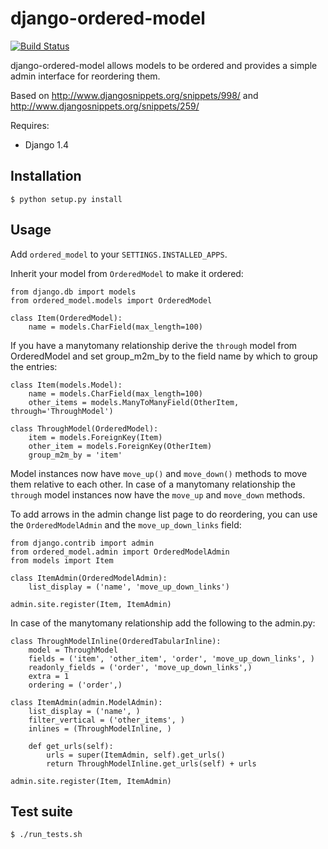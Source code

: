 django-ordered-model
====================

[![Build Status](https://secure.travis-ci.org/bfirsh/django-ordered-model.png?branch=master)](https://travis-ci.org/bfirsh/django-ordered-model)

django-ordered-model allows models to be ordered and provides a simple admin 
interface for reordering them.

Based on http://www.djangosnippets.org/snippets/998/ and 
http://www.djangosnippets.org/snippets/259/

Requires:

  * Django 1.4

Installation
------------

    $ python setup.py install

Usage
-----

Add `ordered_model` to your `SETTINGS.INSTALLED_APPS`.

Inherit your model from `OrderedModel` to make it ordered:
    
    from django.db import models
    from ordered_model.models import OrderedModel

    class Item(OrderedModel):
        name = models.CharField(max_length=100)

If you have a manytomany relationship derive the `through` model from OrderedModel 
and set group_m2m_by to the field name by which to group the entries:

    class Item(models.Model):
        name = models.CharField(max_length=100)
        other_items = models.ManyToManyField(OtherItem, through='ThroughModel')

    class ThroughModel(OrderedModel):
        item = models.ForeignKey(Item)
        other_item = models.ForeignKey(OtherItem)
        group_m2m_by = 'item'

Model instances now have `move_up()` and `move_down()` methods to move them
relative to each other. In case of a manytomany relationship the `through` model
instances now have the `move_up` and `move_down` methods.

To add arrows in the admin change list page to do reordering, you can use the
`OrderedModelAdmin` and the `move_up_down_links` field:

    from django.contrib import admin
    from ordered_model.admin import OrderedModelAdmin
    from models import Item

    class ItemAdmin(OrderedModelAdmin):
        list_display = ('name', 'move_up_down_links')

    admin.site.register(Item, ItemAdmin)

In case of the manytomany relationship add the following to the admin.py:

    class ThroughModelInline(OrderedTabularInline):
        model = ThroughModel
        fields = ('item', 'other_item', 'order', 'move_up_down_links', )
        readonly_fields = ('order', 'move_up_down_links',)
        extra = 1
        ordering = ('order',)

    class ItemAdmin(admin.ModelAdmin):
        list_display = ('name', )
        filter_vertical = ('other_items', )
        inlines = (ThroughModelInline, )

        def get_urls(self):
            urls = super(ItemAdmin, self).get_urls()
            return ThroughModelInline.get_urls(self) + urls

    admin.site.register(Item, ItemAdmin)

Test suite
----------

    $ ./run_tests.sh

